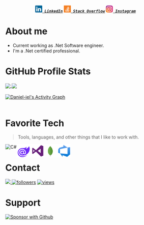 <!--
**Daniel-iel/Daniel-iel** is a ✨ _special_ ✨ repository because its `README.md` (this file) appears on your GitHub profile.

Here are some ideas to get you started:

- 🔭 I’m currently working on ...
- 🌱 I’m currently learning ...
- 👯 I’m looking to collaborate on ...
- 🤔 I’m looking for help with ...
- 💬 Ask me about ...
- 📫 How to reach me: ...
- 😄 Pronouns: ...
- ⚡ Fun fact: ...
-->

<h5 align="center">
  <code><a href="https://www.linkedin.com/in/daniel-oliveira-00689b9b/" title="LinkedIn Profile"><img width="22" src="./img/linkedin.svg"> LinkedIn</a></code>  
  <code><a href="https://stackexchange.com/users/5862653/user6774029" title="Stack Overflow Profile"><img width="22" src="./img/stackoverflow.svg"> Stack Overflow</a></code>
  <code><a href="https://www.instagram.com/danielstrosa/" title="Instagram Profile"><img width="22" src="./img/instagram.svg"> Instagram</a></code>
</h5>

# About me
- Current working as .Net Software engineer.
- I'm a .Net certified professional.

# GitHub Profile Stats
<a href="https://github.com/anuraghazra/github-readme-stats">
  <img height="180em" align="center" src="https://github-readme-stats.vercel.app/api?username=Daniel-iel&theme=nord&repo=github-readme-stats" />
</a>
<a href="https://github.com/anuraghazra/convoychat">
  <img height="180em" align="center" src="https://github-readme-stats.vercel.app/api/top-langs/?username=Daniel-iel&layout=compact&repo=convoychat&langs_count=8&theme=nord" />
</a>
<br>
<br>
<!-- https://github.com/ashutosh00710/github-readme-activity-graph -->
<a href="https://github.com/ashutosh00710/github-readme-activity-graph">
  <img align="center" alt="Daniel-iel's Activity Graph" src="https://activity-graph.herokuapp.com/graph?username=Daniel-iel&bg_color=2e3440&color=728da9&line=969ca7&point=FFFFFF&hide_border=false" />
</a>
<br><br>

# Favorite Tech

> Tools, languages, and other things that I like to work with.

<div>

<a href="#" target="_blank"> 
  <img align="left" src="https://github.com/Daniel-iel/README_icons/blob/main/language_and_tools/square/c%23/c%23.svg" alt="C#" height="42px" /> 
</a> 

<a href="#" target="_blank"> 
  <img align="left" src="./img/blazor-original.svg" alt="" height="42px" /> 
</a> 

<a href="#" target="_blank"> 
  <img align="left" src="https://github.com/Daniel-iel/README_icons/blob/main/language_and_tools/square/go/go.svg" alt="" height="42px" /> 
</a>

<a href="#" target="_blank"> 
  <img align="left" src="https://github.com/Daniel-iel/README_icons/blob/main/language_and_tools/square/xamarin/xamarin.svg" alt="" height="42px" /> 
</a> 

<a href="#" target="_blank"> 
  <img align="left" src="https://github.com/Daniel-iel/README_icons/blob/main/language_and_tools/square/docker/docker.svg" alt="" height="42px" /> 
</a> 

<a href="#" target="_blank"> 
  <img align="left" src="https://github.com/Daniel-iel/README_icons/blob/main/language_and_tools/square/kubernetes/kubernetes.svg" alt="" height="42px" /> 
</a> 

<a href="#" target="_blank"> 
  <img align="left" src="./img/visualstudio-original.svg" alt="" height="42px" /> 
</a> 

<a href="#" target="_blank"> 
  <img align="left" src="./img/mongodb-original.svg" alt="" height="42px" /> 
</a> 

<a href="#" target="_blank"> 
  <img align="left" src="https://github.com/Daniel-iel/README_icons/blob/main/language_and_tools/square/azure/azure.svg" alt="" height="42px" /> 
</a>

<a href="#" target="_blank"> 
  <img align="left" src="./img/azuredevops-original.svg" alt="" height="42px" /> 
</a>
</div>
<br>

# Contact
<div>
  <a href = "mailto:iel_182@hotmail.com">
    <img src="https://img.shields.io/badge/-Outlook-%23333?style=for-the-badge&logo=outlook&logoColor=white" target="_blank">
  </a>

  <a href="https://github.com/Daniel-iel">
    <img alt="followers" title="Follow me on Github" src="https://img.shields.io/github/followers/Daniel-iel?color=236ad3&labelColor=1155ba&style=for-the-badge&logo=github&label=Follow"/></a>
  
  <a href="#">
    <img alt="views" title="Views" src="https://visitor-badge-reloaded.herokuapp.com/badge?page_id=https://github.com/Daniel-iel&color=7c007c&lcolor=650465&logo=github&style=for-the-badge"/>
  </a>
  
</p>
  
</div>

# Support

  <a href="https://github.com/sponsors/Daniel-iel"><img alt="Sponsor with Github" title="Sponsor with Github" src="https://img.shields.io/badge/-Sponsor-ea4aaa?style=for-the-badge&logo=github&logoColor=white"/></a>

